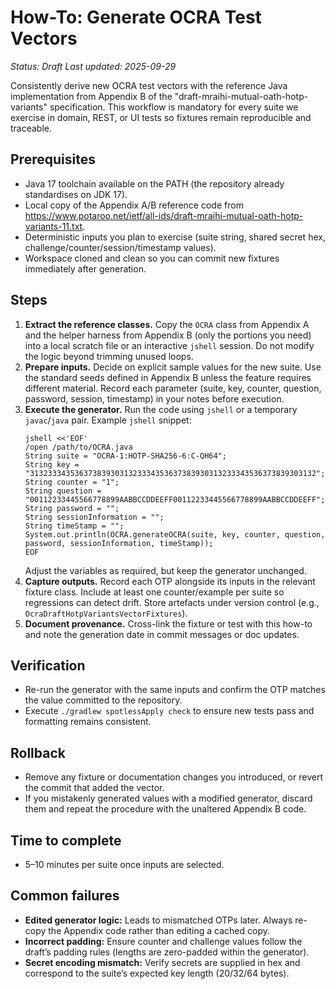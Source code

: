 # How-To: Generate OCRA Test Vectors

_Status: Draft_
_Last updated: 2025-09-29_

Consistently derive new OCRA test vectors with the reference Java implementation from Appendix B of the "draft-mraihi-mutual-oath-hotp-variants" specification. This workflow is mandatory for every suite we exercise in domain, REST, or UI tests so fixtures remain reproducible and traceable.

## Prerequisites
- Java 17 toolchain available on the PATH (the repository already standardises on JDK 17).
- Local copy of the Appendix A/B reference code from <https://www.potaroo.net/ietf/all-ids/draft-mraihi-mutual-oath-hotp-variants-11.txt>.
- Deterministic inputs you plan to exercise (suite string, shared secret hex, challenge/counter/session/timestamp values).
- Workspace cloned and clean so you can commit new fixtures immediately after generation.

## Steps
1. **Extract the reference classes.** Copy the `OCRA` class from Appendix A and the helper harness from Appendix B (only the portions you need) into a local scratch file or an interactive `jshell` session. Do not modify the logic beyond trimming unused loops.
2. **Prepare inputs.** Decide on explicit sample values for the new suite. Use the standard seeds defined in Appendix B unless the feature requires different material. Record each parameter (suite, key, counter, question, password, session, timestamp) in your notes before execution.
3. **Execute the generator.** Run the code using `jshell` or a temporary `javac`/`java` pair. Example `jshell` snippet:
   ```shell
   jshell <<'EOF'
   /open /path/to/OCRA.java
   String suite = "OCRA-1:HOTP-SHA256-6:C-QH64";
   String key = "3132333435363738393031323334353637383930313233343536373839303132";
   String counter = "1";
   String question = "00112233445566778899AABBCCDDEEFF00112233445566778899AABBCCDDEEFF";
   String password = "";
   String sessionInformation = "";
   String timeStamp = "";
   System.out.println(OCRA.generateOCRA(suite, key, counter, question, password, sessionInformation, timeStamp));
   EOF
   ```
   Adjust the variables as required, but keep the generator unchanged.
4. **Capture outputs.** Record each OTP alongside its inputs in the relevant fixture class. Include at least one counter/example per suite so regressions can detect drift. Store artefacts under version control (e.g., `OcraDraftHotpVariantsVectorFixtures`).
5. **Document provenance.** Cross-link the fixture or test with this how-to and note the generation date in commit messages or doc updates.

## Verification
- Re-run the generator with the same inputs and confirm the OTP matches the value committed to the repository.
- Execute `./gradlew spotlessApply check` to ensure new tests pass and formatting remains consistent.

## Rollback
- Remove any fixture or documentation changes you introduced, or revert the commit that added the vector.
- If you mistakenly generated values with a modified generator, discard them and repeat the procedure with the unaltered Appendix B code.

## Time to complete
- 5–10 minutes per suite once inputs are selected.

## Common failures
- **Edited generator logic:** Leads to mismatched OTPs later. Always re-copy the Appendix code rather than editing a cached copy.
- **Incorrect padding:** Ensure counter and challenge values follow the draft’s padding rules (lengths are zero-padded within the generator).
- **Secret encoding mismatch:** Verify secrets are supplied in hex and correspond to the suite’s expected key length (20/32/64 bytes).
